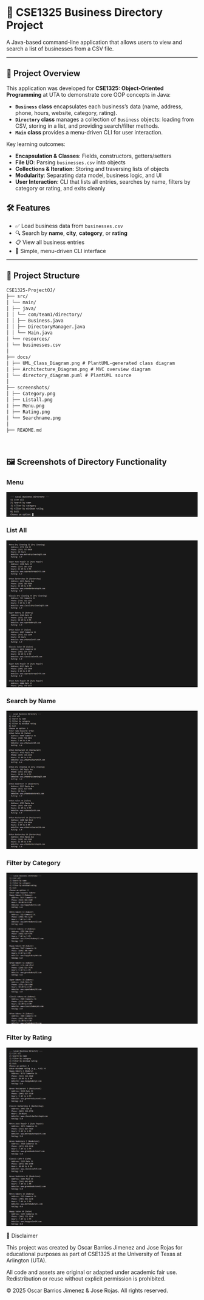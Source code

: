 # 📂 CSE1325 Business Directory Project

A Java-based command-line application that allows users to view and search a list of businesses from a CSV file.

---
## 📝 Project Overview

This application was developed for **CSE1325: Object-Oriented Programming** at UTA to demonstrate core OOP concepts in Java:

- **`Business` class** encapsulates each business’s data (name, address, phone, hours, website, category, rating).  
- **`Directory` class** manages a collection of `Business` objects: loading from CSV, storing in a list, and providing search/filter methods.  
- **`Main` class** provides a menu-driven CLI for user interaction.  

Key learning outcomes:
- **Encapsulation & Classes**: Fields, constructors, getters/setters  
- **File I/O**: Parsing `businesses.csv` into objects  
- **Collections & Iteration**: Storing and traversing lists of objects  
- **Modularity**: Separating data model, business logic, and UI  
- **User Interaction**: CLI that lists all entries, searches by name, filters by category or rating, and exits cleanly

  
## 🛠️ Features

- ✅ Load business data from `businesses.csv`  
- 🔍 Search by **name**, **city**, **category**, or **rating**  
- 📋 View all business entries  
- 🧭 Simple, menu-driven CLI interface  

---


## 🧰 Project Structure

```plaintext
CSE1325-ProjectOJ/
├── src/
│ └── main/
│ ├── java/
│ │ └── com/team1/directory/
│ │ ├── Business.java
│ │ ├── DirectoryManager.java
│ │ └── Main.java
│ └── resources/
│ └── businesses.csv
│
├── docs/
│ ├── UML_Class_Diagram.png # PlantUML-generated class diagram
│ ├── Architecture_Diagram.png # MVC overview diagram
│ └── directory_diagram.puml # PlantUML source
│
├── screenshots/
│ ├── Category.png
│ ├── Listall.png
| ├── Menu.png
| ├── Rating.png
│ └── Searchname.png
│
├── README.md



```



## 🖼️ Screenshots of Directory Functionality

### Menu
![Menu](screenshots/Menu.PNG)

### List All
![List All](screenshots/Listall.PNG)

### Search by Name
![Search by Name](screenshots/Searchname.PNG)

### Filter by Category
![Filter by Category](screenshots/Category.PNG)

### Filter by Rating
![Filter by Rating](screenshots/Rating.PNG)

📄 Disclaimer

This project was created by Oscar Barrios Jimenez and Jose Rojas for educational purposes as part of CSE1325 at the University of Texas at Arlington (UTA).

All code and assets are original or adapted under academic fair use. Redistribution or reuse without explicit permission is prohibited.

© 2025 Oscar Barrios Jimenez & Jose Rojas. All rights reserved.

